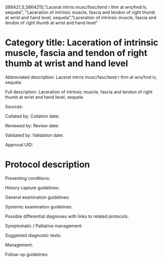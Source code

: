 S66421,S,S66421S,"Lacerat intrns musc/fasc/tend r thm at wrs/hnd lv, sequela", "Laceration of intrinsic muscle, fascia and tendon of right thumb at wrist and hand level, sequela","Laceration of intrinsic muscle, fascia and tendon of right thumb at wrist and hand level"
# Category title: Laceration of intrinsic muscle, fascia and tendon of right thumb at wrist and hand level

Abbreviated description: Lacerat intrns musc/fasc/tend r thm at wrs/hnd lv, sequela

Full description: Laceration of intrinsic muscle, fascia and tendon of right thumb at wrist and hand level, sequela

Sources:

Collated by:
Collation date:

Reviewed by:
Review date:

Validated by:
Validation date:

Approval UID:

# Protocol description

Presenting conditions:

History capture guidelines:

General examination guidelines:

Systemic examination guidelines:

Possible differential diagnoses with links to related protocols:

Symptomatic / Palliative management:

Suggested diagnostic tests:

Management:

Follow-up guidelines:
